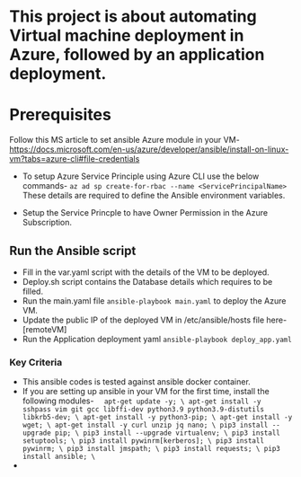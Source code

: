 # This project is about automating Virtual machine deployment in Azure, followed by an application deployment. 

# Prerequisites

Follow this MS article to set ansible Azure module in your VM- https://docs.microsoft.com/en-us/azure/developer/ansible/install-on-linux-vm?tabs=azure-cli#file-credentials 

- To setup Azure Service Principle using Azure CLI use the below commands- 
  `az ad sp create-for-rbac --name <ServicePrincipalName>`
  These details are required to define the Ansible environment variables.

- Setup the Service Princple to have Owner Permission in the Azure Subscription. 


## Run the Ansible script 
- Fill in the var.yaml script with the details of the VM to be deployed. 
- Deploy.sh script contains the Database details which requires to be filled. 
- Run the main.yaml file `ansible-playbook main.yaml` to deploy the Azure VM. 
- Update the public IP of the deployed VM in /etc/ansible/hosts file here- [remoteVM]
- Run the Application deployment yaml `ansible-playbook deploy_app.yaml`

### Key Criteria
- This ansible codes is tested against ansible docker container.
- If you are setting up ansible in your VM for the first time, install the following modules-
`   apt-get update -y; \
    apt-get install -y sshpass vim git gcc libffi-dev python3.9 python3.9-distutils libkrb5-dev; \
    apt-get install -y python3-pip; \
    apt-get install -y wget; \
    apt-get install -y curl unzip jq nano; \
    pip3 install --upgrade pip; \
    pip3 install --upgrade virtualenv; \
    pip3 install setuptools; \
    pip3 install pywinrm[kerberos]; \
    pip3 install pywinrm; \
    pip3 install jmspath; \
    pip3 install requests; \
    pip3 install ansible; \ `
- 

